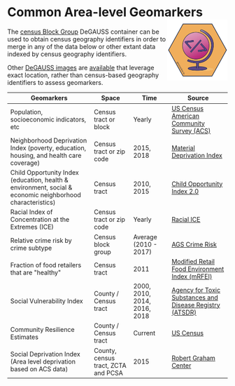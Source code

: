 # Common Area-level Geomarkers  <a href='https://geomarker.io/geomarkers/'><img src='geomarker-io_hex_with_url.png' align="right" height="138.5" /></a>

The [census Block Group](https://github.com/degauss-org/census_block_group) DeGAUSS container can be used to obtain census geography identifiers in order to merge in any of the data below or other extant data indexed by census geography identifiers.

Other [DeGAUSS images](https://degauss.org) are [available](https://degauss.org/available_images) that leverage exact location, rather than census-based geography identifiers to assess geomarkers.

| **Geomarkers** | **Space** | **Time** | **Source** |
| --------------------- | ---------------------------- | --------- | --------- |
| Population, socioeconomic indicators, etc | Census tract or block | Yearly | [US Census American Community Survey (ACS)](https://www.census.gov/programs-surveys/acs/) |
| Neighborhood Deprivation Index (poverty, education, housing, and health care coverage) | Census tract or zip code | 2015, 2018 | [Material Deprivation Index](https://geomarker.io/dep_index/) |
| Child Opportunity Index (education, health & environment, social & economic neighborhood characteristics) | Census tract | 2010, 2015 | [Child Opportunity Index 2.0](https://www.diversitydatakids.org/child-opportunity-index) |
| Racial Index of Concentration at the Extremes (ICE) | Census tract or zip code | Yearly | [Racial ICE](https://onlinelibrary.wiley.com/doi/10.1111/ajt.16186) |
| Relative crime risk by crime subtype | Census block group | Average (2010 - 2017) | [AGS Crime Risk](https://appliedgeographic.com/crimerisk/) |
| Fraction of food retailers that are "healthy" | Census tract | 2011 | [Modified Retail Food Environment Index (mRFEI)](https://www.cdc.gov/obesity/downloads/census-tract-level-state-maps-mrfei_TAG508.pdf) |
| Social Vulnerability Index | County / Census tract | 2000, 2010, 2014, 2016, 2018 | [Agency for Toxic Substances and Disease Registry (ATSDR)](https://www.atsdr.cdc.gov/placeandhealth/svi/index.html) |
| Community Resilience Estimates | County / Census tract | Current | [US Census](https://www.census.gov/data/experimental-data-products/community-resilience-estimates.html) |
| Social Deprivation Index (Area level deprivation based on ACS data) | County, census tract, ZCTA and PCSA | 2015 | [Robert Graham Center](https://www.graham-center.org/rgc/maps-data-tools/sdi/social-deprivation-index.html) |
